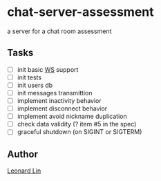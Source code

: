 # chat-server-assessment
a server for a chat room assessment


## Tasks

* [ ] init basic [WS](https://github.com/websockets/ws) support
* [ ] init tests
* [ ] init users db
* [ ] init messages transmittion
* [ ] implement inactivity behavior
* [ ] implement disconnect behavior
* [ ] implement avoid nickname duplication
* [ ] check data validity (? item #5 in the spec)
* [ ] graceful shutdown (on SIGINT or SIGTERM)

## Author

[Leonard Lin](https://github.com/gwokae)

